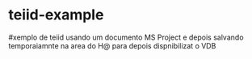 # teiid-example

#xemplo de teiid usando um documento MS Project e depois salvando temporaiamnte na area do H@ para depois dispnibilizat o VDB
